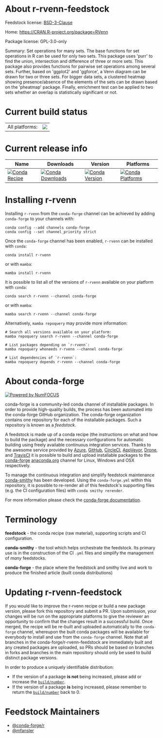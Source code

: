 About r-rvenn-feedstock
=======================

Feedstock license: [BSD-3-Clause](https://github.com/conda-forge/r-rvenn-feedstock/blob/main/LICENSE.txt)

Home: https://CRAN.R-project.org/package=RVenn

Package license: GPL-3.0-only

Summary: Set operations for many sets. The base functions for set operations in R can be used for only two sets. This package uses 'purr' to find the union, intersection and difference of three or more sets. This package also provides functions for pairwise set operations among several sets. Further, based on 'ggplot2' and 'ggforce', a Venn diagram can be drawn for two or three sets. For bigger data sets, a clustered heatmap showing presence/absence of the elements of the sets can be drawn based on the 'pheatmap' package. Finally, enrichment test can be applied to two sets whether an overlap is statistically significant or not.

Current build status
====================


<table><tr><td>All platforms:</td>
    <td>
      <a href="https://dev.azure.com/conda-forge/feedstock-builds/_build/latest?definitionId=17324&branchName=main">
        <img src="https://dev.azure.com/conda-forge/feedstock-builds/_apis/build/status/r-rvenn-feedstock?branchName=main">
      </a>
    </td>
  </tr>
</table>

Current release info
====================

| Name | Downloads | Version | Platforms |
| --- | --- | --- | --- |
| [![Conda Recipe](https://img.shields.io/badge/recipe-r--rvenn-green.svg)](https://anaconda.org/conda-forge/r-rvenn) | [![Conda Downloads](https://img.shields.io/conda/dn/conda-forge/r-rvenn.svg)](https://anaconda.org/conda-forge/r-rvenn) | [![Conda Version](https://img.shields.io/conda/vn/conda-forge/r-rvenn.svg)](https://anaconda.org/conda-forge/r-rvenn) | [![Conda Platforms](https://img.shields.io/conda/pn/conda-forge/r-rvenn.svg)](https://anaconda.org/conda-forge/r-rvenn) |

Installing r-rvenn
==================

Installing `r-rvenn` from the `conda-forge` channel can be achieved by adding `conda-forge` to your channels with:

```
conda config --add channels conda-forge
conda config --set channel_priority strict
```

Once the `conda-forge` channel has been enabled, `r-rvenn` can be installed with `conda`:

```
conda install r-rvenn
```

or with `mamba`:

```
mamba install r-rvenn
```

It is possible to list all of the versions of `r-rvenn` available on your platform with `conda`:

```
conda search r-rvenn --channel conda-forge
```

or with `mamba`:

```
mamba search r-rvenn --channel conda-forge
```

Alternatively, `mamba repoquery` may provide more information:

```
# Search all versions available on your platform:
mamba repoquery search r-rvenn --channel conda-forge

# List packages depending on `r-rvenn`:
mamba repoquery whoneeds r-rvenn --channel conda-forge

# List dependencies of `r-rvenn`:
mamba repoquery depends r-rvenn --channel conda-forge
```


About conda-forge
=================

[![Powered by
NumFOCUS](https://img.shields.io/badge/powered%20by-NumFOCUS-orange.svg?style=flat&colorA=E1523D&colorB=007D8A)](https://numfocus.org)

conda-forge is a community-led conda channel of installable packages.
In order to provide high-quality builds, the process has been automated into the
conda-forge GitHub organization. The conda-forge organization contains one repository
for each of the installable packages. Such a repository is known as a *feedstock*.

A feedstock is made up of a conda recipe (the instructions on what and how to build
the package) and the necessary configurations for automatic building using freely
available continuous integration services. Thanks to the awesome service provided by
[Azure](https://azure.microsoft.com/en-us/services/devops/), [GitHub](https://github.com/),
[CircleCI](https://circleci.com/), [AppVeyor](https://www.appveyor.com/),
[Drone](https://cloud.drone.io/welcome), and [TravisCI](https://travis-ci.com/)
it is possible to build and upload installable packages to the
[conda-forge](https://anaconda.org/conda-forge) [anaconda.org](https://anaconda.org/)
channel for Linux, Windows and OSX respectively.

To manage the continuous integration and simplify feedstock maintenance
[conda-smithy](https://github.com/conda-forge/conda-smithy) has been developed.
Using the ``conda-forge.yml`` within this repository, it is possible to re-render all of
this feedstock's supporting files (e.g. the CI configuration files) with ``conda smithy rerender``.

For more information please check the [conda-forge documentation](https://conda-forge.org/docs/).

Terminology
===========

**feedstock** - the conda recipe (raw material), supporting scripts and CI configuration.

**conda-smithy** - the tool which helps orchestrate the feedstock.
                   Its primary use is in the construction of the CI ``.yml`` files
                   and simplify the management of *many* feedstocks.

**conda-forge** - the place where the feedstock and smithy live and work to
                  produce the finished article (built conda distributions)


Updating r-rvenn-feedstock
==========================

If you would like to improve the r-rvenn recipe or build a new
package version, please fork this repository and submit a PR. Upon submission,
your changes will be run on the appropriate platforms to give the reviewer an
opportunity to confirm that the changes result in a successful build. Once
merged, the recipe will be re-built and uploaded automatically to the
`conda-forge` channel, whereupon the built conda packages will be available for
everybody to install and use from the `conda-forge` channel.
Note that all branches in the conda-forge/r-rvenn-feedstock are
immediately built and any created packages are uploaded, so PRs should be based
on branches in forks and branches in the main repository should only be used to
build distinct package versions.

In order to produce a uniquely identifiable distribution:
 * If the version of a package **is not** being increased, please add or increase
   the [``build/number``](https://docs.conda.io/projects/conda-build/en/latest/resources/define-metadata.html#build-number-and-string).
 * If the version of a package **is** being increased, please remember to return
   the [``build/number``](https://docs.conda.io/projects/conda-build/en/latest/resources/define-metadata.html#build-number-and-string)
   back to 0.

Feedstock Maintainers
=====================

* [@conda-forge/r](https://github.com/conda-forge/r/)
* [@mfansler](https://github.com/mfansler/)

